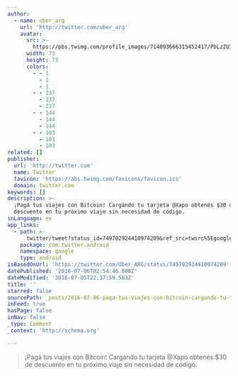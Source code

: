 ```yaml
---
author:
  - name: uber_arg
    url: 'http://twitter.com/uber_arg'
    avatar:
      src: >-
        https://pbs.twimg.com/profile_images/714093666315452417/PbLzZUIX_bigger.jpg
      width: 73
      height: 73
      colors:
        - - 1
          - 1
          - 1
        - - 237
          - 237
          - 237
        - - 144
          - 144
          - 144
        - - 103
          - 103
          - 103
related: []
publisher:
  url: 'http://twitter.com'
  name: Twitter
  favicon: 'https://abs.twimg.com/favicons/favicon.ico'
  domain: twitter.com
keywords: []
description: >-
  ¡Pagá tus viajes con Bitcoin! Cargándo tu tarjeta @Xapo obtenés $30 de
  descuento en tu próximo viaje sin necesidad de código.
inLanguage: es
app_links:
  - path: >-
      twitter/tweet?status_id=749702924410974209&ref_src=twsrc%5Egoogle%7Ctwcamp%5Eandroidseo%7Ctwgr%5Estatus%7Ctwterm%5E749702924410974209
    package: com.twitter.android
    namespace: google
    type: android
isBasedOnUrl: 'https://twitter.com/Uber_ARG/status/749702924410974209'
datePublished: '2016-07-06T02:54:46.808Z'
dateModified: '2016-07-05T22:37:59.563Z'
title: ''
starred: false
sourcePath: _posts/2016-07-06-paga-tus-viajes-con-bitcoin-cargando-tu-tarjeta-xapo-obte.md
inFeed: true
hasPage: false
inNav: false
_type: Comment
_context: 'http://schema.org'

---
```

> ¡Pagá tus viajes con Bitcoin! Cargándo tu tarjeta @Xapo obtenés $30 de descuento en tu próximo viaje sin necesidad de código.